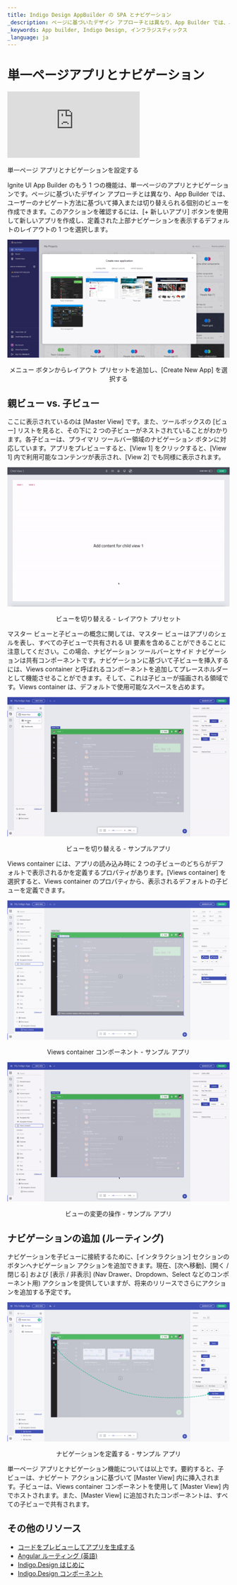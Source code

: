 ```yaml
---
title: Indigo Design AppBuilder の SPA とナビゲーション
_description: ページに基づいたデザイン アプローチとは異なり、App Builder では、ユーザーのナビゲート方法に基づいて挿入または切り替えられる個別のビューを作成できます。
_keywords: App builder, Indigo Design, インフラジスティックス
_language: ja
---
```


# 単一ページアプリとナビゲーション
<section class="video-container">
    <div>
        <div class="video-container__item">
            <iframe src="https://www.youtube.com/embed/5mF15w3Ww3g" frameborder="0" allowfullscreen></iframe>
        </div>
        <p>単一ページ アプリとナビゲーションを設定する</p>
    </div>
</section>

Ignite UI App Builder のもう 1 つの機能は、単一ページのアプリとナビゲーションです。ページに基づいたデザイン アプローチとは異なり、App Builder では、ユーザーのナビゲート方法に基づいて挿入または切り替えられる個別のビューを作成できます。このアクションを確認するには、[+ 新しいアプリ] ボタンを使用して新しいアプリを作成し、定義された上部ナビゲーションを表示するデフォルトのレイアウトの 1 つを選択します。 

<img class="responsive-img" src="./images/getting-Started-new-project-dialog-Indigo-Design-App-Builder.png" srcset="./images/getting-Started-new-project-dialog-Indigo-Design-App-Builder-@2x.png 2x" />
<p style="text-align:center;">メニュー ボタンからレイアウト プリセットを追加し、[Create New App] を選択する</p>

## 親ビュー vs. 子ビュー

ここに表示されているのは [Master View] です。また、ツールボックスの [ビュー] リストを見ると、その下に 2 つの子ビューがネストされていることがわかります。各子ビューは、プライマリ ツールバー領域のナビゲーション ボタンに対応しています。アプリをプレビューすると、[View 1] をクリックすると、[View 1] 内で利用可能なコンテンツが表示され、[View 2] でも同様に表示されます。 

<img class="responsive-img" src="./images/top-navigation-interactions-preview-Indigo-Design-App-Builder.gif" />
<p style="text-align:center;">ビューを切り替える - レイアウト プリセット</p>

マスター ビューと子ビューの概念に関しては、マスター ビューはアプリのシェルを表し、すべての子ビューで共有される UI 要素を含めることができることに注意してください。この場合、ナビゲーション ツールバーとサイド ナビゲーションは共有コンポーネントです。ナビゲーションに基づいて子ビューを挿入するには、Views container と呼ばれるコンポーネントを追加してプレースホルダーとして機能させることができます。そして、これは子ビューが描画される領域です。Views container は、デフォルトで使用可能なスペースを占めます。

<img class="responsive-img" src="./images/switch-views-indigo-design-app-builder.gif" />
<p style="text-align:center;">ビューを切り替える - サンプルアプリ</p>

Views container には、アプリの読み込み時に 2 つの子ビューのどちらがデフォルトで表示されるかを定義するプロパティがあります。[Views container] を選択すると、Views container のプロパティから、表示されるデフォルトの子ビューを定義できます。

<img class="responsive-img" src="./images/views-container-indigo-design-app-builder.png" srcset="./images/views-container-indigo-design-app-builder-@2x.png
 2x" />
<p style="text-align:center;">Views container コンポーネント - サンプル アプリ</p>


<img class="responsive-img" src="./images/views-interaction-Indigo-Design-App-Builder.gif" />
<p style="text-align:center;">ビューの変更の操作 - サンプル アプリ</p>

## ナビゲーションの追加 (ルーティング) 

ナビゲーションを子ビューに接続するために、[インタラクション] セクションのボタンへナビゲーション アクションを追加できます。現在、[次へ移動]、[開く / 閉じる] および [表示 / 非表示] (Nav Drawer、Dropdown、Select などのコンポーネント用) アクションを提供していますが、将来のリリースでさらにアクションを追加する予定です。 


<img class="responsive-img" src="./images/change-navigation-Indigo-Design-App-Builder.png" srcset="./images/change-navigation-Indigo-Design-App-Builder-@2x.png
 2x" />
 <p style="text-align:center;">ナビゲーションを定義する - サンプル アプリ</p>


単一ページ アプリとナビゲーション機能については以上です。要約すると、子ビューは、ナビゲート アクションに基づいて [Master View] 内に挿入されます。子ビューは、Views container コンポーネントを使用して [Master View] 内でホストされます。また、[Master View] に追加されたコンポーネントは、すべての子ビューで共有されます。


## その他のリソース

<div class="divider--half"></div>

* [コードをプレビューしてアプリを生成する](preview-code.md)
* [Angular ルーティング (英語)](https://angular.io/start/start-routing)
* [Indigo.Design はじめに](https://jp.infragistics.com/products/indigo-design/help/getting-started)
* [Indigo.Design コンポーネント](https://jp.infragistics.com/products/indigo-design/help/components/components-overview)
